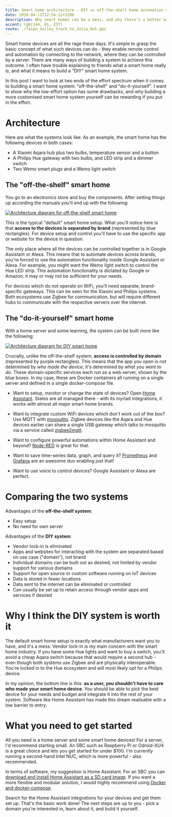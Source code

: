 ```yaml
---
title: Smart home architecture - DIY vs off-the-shelf home automation setup
date: 2020-04-11T12:54:12+1200
description: Why smart homes can be a mess, and why there's a better way
accent: rgb(144, 81, 237)
route: ./Taipo_Valley_track_to_Julia_Hut.gpx
---
```


Smart home devices are all the rage these days. It's simple to grasp the basic concept of what such devices can do - they enable remote control and automation by connecting to the network, where they can be controlled by a server. There are many ways of building a system to achieve this outcome. I often have trouble explaining to friends what a smart home really _is_, and what it means to build a "DIY" smart home system.

In this post I want to look at two ends of the effort spectrum when it comes to building a smart home system: "off-the-shelf" and "do-it-yourself". I want to show why the low-effort option has some drawbacks, and why building a more customised smart home system yourself can be rewarding if you put in the effort.

# Architecture

Here are what the systems look like. As an example, the smart home has the following devices in both cases:

- A Xiaomi Aqara hub plus two bulbs, temperature sensor and a button
- A Philips Hue gateway with two bulbs, and LED strip and a dimmer switch
- Two Wemo smart plugs and a Wemo light switch

## The "off-the-shelf" smart home

You go to an electronics store and buy the components. After setting things up according the manuals you'll end up with the following:

[![Architecture diagram for off-the-shelf smart home][ots-svg]][ots-svg]

This is the typical "default" smart home setup. What you'll notice here is that **access to the devices is separated by brand** (represented by blue rectangles). For device setup and control you'll have to use the specific app or website for the device in question.

The only place where all the devices can be controlled together is in Google Assistant or Alexa. This means that to automate devices across brands, you're forced to use the automation functionality inside Google Assistant or Alexa. For example, you might want the Wemo light switch to control the Hue LED strip. This automation functionality is dictated by Google or Amazon; it may or may not be sufficient for your needs.

For devices which do not operate on WiFi, you'll need separate, brand-specific gateways. This can be seen for the Xiaomi and Philips systems. Both ecosystems use Zigbee for communication, but will require different hubs to communicate with the respective servers over the internet.

## The "do-it-yourself" smart home

With a home server and some learning, the system can be built more like the following:

[![Architecture diagram for DIY smart home][diy-svg]][diy-svg]

Crucially, unlike the off-the-shelf system, **access is controlled by domain** (represented by purple rectangles). This means that the app you open is not determined by _who made the device_; it's determined by _what you want to do_. These domain-specific services each run as a web server, shown by the blue boxes. In my case, these are Docker containers all running on a single server and defined in a single docker-compose file.

- Want to setup, monitor or change the state of devices? Open [Home Assistant](https://www.home-assistant.io/). States are all managed there - with its myriad integrations, it works with almost all major smart home brands.

- Want to integrate custom WiFi devices which don't work out of the box? Use MQTT with [mosquitto](https://mosquitto.org/). Zigbee devices like the Aqara and Hue devices earlier can share a single USB gateway which talks to mosquitto via a service called [zigbee2mqtt](https://www.zigbee2mqtt.io/).

- Want to configure powerful automations within Home Assistant and beyond? [Node-RED](https://nodered.org/) is great for that.

- Want to save time-series data, graph, and query it? [Prometheus](https://www.home-assistant.io/integrations/prometheus/) and [Grafana](https://grafana.com/) are an awesome duo enabling just that!

- Want to use voice to control devices? Google Assistant or Alexa are perfect.

# Comparing the two systems

Advantages of the **off-the-shelf system**:

- Easy setup
- No need for own server

Advantages of the **DIY system**:

- Vendor lock-in is eliminated
- Apps and websites for interacting with the system are separated based on use case ("domain"), not brand
- Individual domains can be built out as desired, not limited by vendor support for various domains
- Support for open source or custom software running on IoT devices
- Data is stored in fewer locations
- Data sent to the internet can be eliminated or controlled
- Can usually be set up to retain access through vendor apps and services if desired

# Why I think the DIY system is worth it

The default smart home setup is exactly what manufacturers want you to have, and it's a mess. Vendor lock-in is my main concern with the smart home industry. If you have some Hue lights and want to buy a switch, you'll avoid a cheap Aqara switch because that would require a second hub - even though both systems use Zigbee and are physically interoperable. You're locked in to the Hue ecosystem and will most likely opt for a Philips device.

In my opinion, the bottom line is this: **as a user, you shouldn't have to care who made your smart home device**. You should be able to pick the best device for your needs and budget and integrate it into the rest of your system. Software like Home Assistant has made this dream realisable with a low barrier to entry.

# What you need to get started

All you need is a home server and some smart home devices! For a server, I'd recommend starting small. An SBC such as Raspberry Pi or Odroid-XU4 is a great choice and lets you get started for under \$100. I'm currently running a second-hand Intel NUC, which is more powerful - also recommended.

In terms of software, my suggestion is Home Assistant. For an SBC you can [download and install Home Assistant as a SD card image][fka-hassio]. If you want a more flexible and modular solution, I would highly recommend using [Docker and docker-compose][ha-docker].

Search for the Home Assistant integrations for your devices and get them set up. That's the basic work done! The next steps are up to you - pick a domain you're interested in, learn about it, and build it yourself.

[fka-hassio]: https://www.home-assistant.io/hassio/
[ha-docker]: https://www.home-assistant.io/docs/installation/docker/
[ots-svg]: ./smart_home_architecture_ots.svg
[diy-svg]: ./smart_home_architecture_diy.svg

